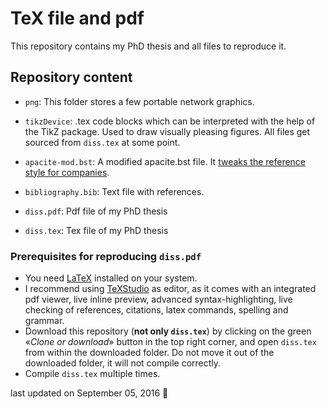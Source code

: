 TeX file and pdf
================

This repository contains my PhD thesis and all files to reproduce it.

Repository content
------------------

-   `png`: This folder stores a few portable network graphics.

-   `tikzDevice`: .tex code blocks which can be interpreted with the help of the TikZ package. Used to draw visually pleasing figures. All files get sourced from `diss.tex` at some point.

-   `apacite-mod.bst`: A modified apacite.bst file. It [tweaks the reference style for companies](http://tex.stackexchange.com/questions/304217/reference-list-suppressing-dots-after-company-names-apacite).

-   `bibliography.bib`: Text file with references.

-   `diss.pdf`: Pdf file of my PhD thesis

-   `diss.tex`: Tex file of my PhD thesis

### Prerequisites for reproducing `diss.pdf`

-   You need [LaTeX](https://www.latex-project.org) installed on your system.
-   I recommend using [TeXStudio](https://sourceforge.net/projects/texstudio/) as editor, as it comes with an integrated pdf viewer, live inline preview, advanced syntax-highlighting, live checking of references, citations, latex commands, spelling and grammar.
-   Download this repository (**not only `diss.tex`**) by clicking on the green «*Clone or download*» button in the top right corner, and open `diss.tex` from within the downloaded folder. Do not move it out of the downloaded folder, it will not compile correctly.
-   Compile `diss.tex` multiple times.

last updated on September 05, 2016 :tada:
